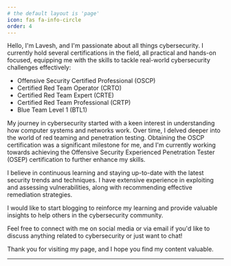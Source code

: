 ```yaml
---
# the default layout is 'page'
icon: fas fa-info-circle
order: 4
---
```


Hello, I'm Lavesh, and I'm passionate about all things cybersecurity. I currently hold several certifications in the field, all practical and hands-on focused, equipping me with the skills to tackle real-world cybersecurity challenges effectively:

- Offensive Security Certified Professional (OSCP)
- Certified Red Team Operator (CRTO)
- Certified Red Team Expert (CRTE)
- Certified Red Team Professional (CRTP)
- Blue Team Level 1 (BTL1)

My journey in cybersecurity started with a keen interest in understanding how computer systems and networks work. Over time, I delved deeper into the world of red teaming and penetration testing. Obtaining the OSCP certification was a significant milestone for me, and I'm currently working towards achieving the Offensive Security Experienced Penetration Tester (OSEP) certification to further enhance my skills.

I believe in continuous learning and staying up-to-date with the latest security trends and techniques. I have extensive experience in exploiting and assessing vulnerabilities, along with recommending effective remediation strategies.

I would like to start blogging to reinforce my learning and provide valuable insights to help others in the cybersecurity community.

Feel free to connect with me on social media or via email if you'd like to discuss anything related to cybersecurity or just want to chat!

Thank you for visiting my page, and I hope you find my content valuable.

---


